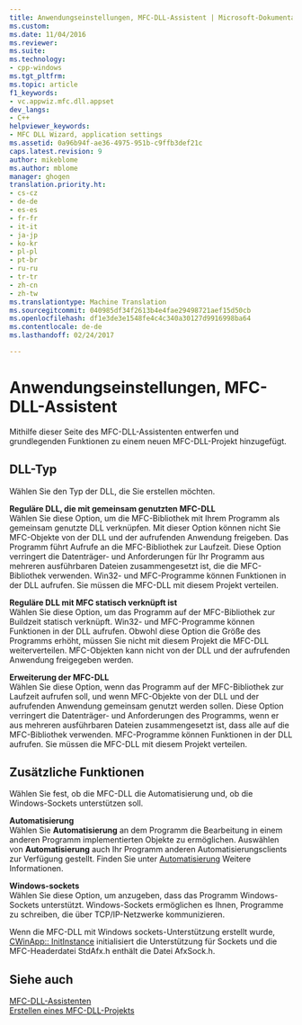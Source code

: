 ```yaml
---
title: Anwendungseinstellungen, MFC-DLL-Assistent | Microsoft-Dokumentation
ms.custom: 
ms.date: 11/04/2016
ms.reviewer: 
ms.suite: 
ms.technology:
- cpp-windows
ms.tgt_pltfrm: 
ms.topic: article
f1_keywords:
- vc.appwiz.mfc.dll.appset
dev_langs:
- C++
helpviewer_keywords:
- MFC DLL Wizard, application settings
ms.assetid: 0a96b94f-ae36-4975-951b-c9ffb3def21c
caps.latest.revision: 9
author: mikeblome
ms.author: mblome
manager: ghogen
translation.priority.ht:
- cs-cz
- de-de
- es-es
- fr-fr
- it-it
- ja-jp
- ko-kr
- pl-pl
- pt-br
- ru-ru
- tr-tr
- zh-cn
- zh-tw
ms.translationtype: Machine Translation
ms.sourcegitcommit: 040985df34f2613b4e4fae29498721aef15d50cb
ms.openlocfilehash: df1e3de3e1548fe4c4c340a30127d9916998ba64
ms.contentlocale: de-de
ms.lasthandoff: 02/24/2017

---
```

# <a name="application-settings-mfc-dll-wizard"></a>Anwendungseinstellungen, MFC-DLL-Assistent
Mithilfe dieser Seite des MFC-DLL-Assistenten entwerfen und grundlegenden Funktionen zu einem neuen MFC-DLL-Projekt hinzugefügt.  
  
## <a name="dll-type"></a>DLL-Typ  
 Wählen Sie den Typ der DLL, die Sie erstellen möchten.  
  
 **Reguläre DLL, die mit gemeinsam genutzten MFC-DLL**  
 Wählen Sie diese Option, um die MFC-Bibliothek mit Ihrem Programm als gemeinsam genutzte DLL verknüpfen. Mit dieser Option können nicht Sie MFC-Objekte von der DLL und der aufrufenden Anwendung freigeben. Das Programm führt Aufrufe an die MFC-Bibliothek zur Laufzeit. Diese Option verringert die Datenträger- und Anforderungen für Ihr Programm aus mehreren ausführbaren Dateien zusammengesetzt ist, die die MFC-Bibliothek verwenden. Win32- und MFC-Programme können Funktionen in der DLL aufrufen. Sie müssen die MFC-DLL mit diesem Projekt verteilen.  
  
 **Reguläre DLL mit MFC statisch verknüpft ist**  
 Wählen Sie diese Option, um das Programm auf der MFC-Bibliothek zur Buildzeit statisch verknüpft. Win32- und MFC-Programme können Funktionen in der DLL aufrufen. Obwohl diese Option die Größe des Programms erhöht, müssen Sie nicht mit diesem Projekt die MFC-DLL weiterverteilen. MFC-Objekten kann nicht von der DLL und der aufrufenden Anwendung freigegeben werden.  
  
 **Erweiterung der MFC-DLL**  
 Wählen Sie diese Option, wenn das Programm auf der MFC-Bibliothek zur Laufzeit aufrufen soll, und wenn MFC-Objekte von der DLL und der aufrufenden Anwendung gemeinsam genutzt werden sollen. Diese Option verringert die Datenträger- und Anforderungen des Programms, wenn er aus mehreren ausführbaren Dateien zusammengesetzt ist, dass alle auf die MFC-Bibliothek verwenden. MFC-Programme können Funktionen in der DLL aufrufen. Sie müssen die MFC-DLL mit diesem Projekt verteilen.  
  
## <a name="additional-features"></a>Zusätzliche Funktionen  
 Wählen Sie fest, ob die MFC-DLL die Automatisierung und, ob die Windows-Sockets unterstützen soll.  
  
 **Automatisierung**  
 Wählen Sie **Automatisierung** an dem Programm die Bearbeitung in einem anderen Programm implementierten Objekte zu ermöglichen. Auswählen von **Automatisierung** auch Ihr Programm anderen Automatisierungsclients zur Verfügung gestellt. Finden Sie unter [Automatisierung](../../mfc/automation.md) Weitere Informationen.  
  
 **Windows-sockets**  
 Wählen Sie diese Option, um anzugeben, dass das Programm Windows-Sockets unterstützt. Windows-Sockets ermöglichen es Ihnen, Programme zu schreiben, die über TCP/IP-Netzwerke kommunizieren.  
  
 Wenn die MFC-DLL mit Windows sockets-Unterstützung erstellt wurde, [CWinApp:: InitInstance](../../mfc/reference/cwinapp-class.md#initinstance) initialisiert die Unterstützung für Sockets und die MFC-Headerdatei StdAfx.h enthält die Datei AfxSock.h.  
  
## <a name="see-also"></a>Siehe auch  
 [MFC-DLL-Assistenten](../../mfc/reference/mfc-dll-wizard.md)   
 [Erstellen eines MFC-DLL-Projekts](../../mfc/reference/creating-an-mfc-dll-project.md)


